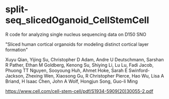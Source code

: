 # split-seq_slicedOganoid_CellStemCell
R code for analyzing single nucleus sequencing data on D150 SNO 

"Sliced human cortical organoids for modeling distinct cortical layer formation"

Xuyu Qian, Yijing Su, Christopher D Adam, Andre U Deutschmann, Sarshan R Pather, Ethan M Goldberg, Kenong Su, Shiying Li, Lu Lu, Fadi Jacob, Phuong TT Nguyen, Sooyoung Huh, Ahmet Hoke, Sarah E Swinford-Jackson, Zhexing Wen, Xiaosong Gu, R Christopher Pierce, Hao Wu, Lisa A Briand, H Isaac Chen, John A Wolf, Hongjun Song, Guo-li Ming

https://www.cell.com/cell-stem-cell/pdf/S1934-5909(20)30055-2.pdf
